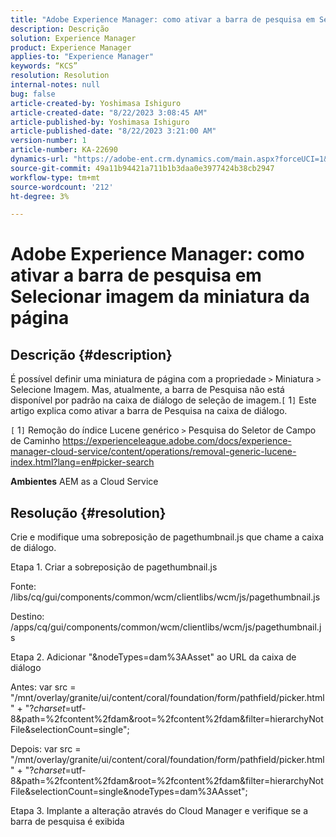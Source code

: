 ```yaml
---
title: "Adobe Experience Manager: como ativar a barra de pesquisa em Selecionar imagem da miniatura da página"
description: Descrição
solution: Experience Manager
product: Experience Manager
applies-to: "Experience Manager"
keywords: “KCS”
resolution: Resolution
internal-notes: null
bug: false
article-created-by: Yoshimasa Ishiguro
article-created-date: "8/22/2023 3:08:45 AM"
article-published-by: Yoshimasa Ishiguro
article-published-date: "8/22/2023 3:21:00 AM"
version-number: 1
article-number: KA-22690
dynamics-url: "https://adobe-ent.crm.dynamics.com/main.aspx?forceUCI=1&pagetype=entityrecord&etn=knowledgearticle&id=b8a6342e-9940-ee11-bdf3-6045bd006704"
source-git-commit: 49a11b94421a711b1b3daa0e3977424b38cb2947
workflow-type: tm+mt
source-wordcount: '212'
ht-degree: 3%

---
```


# Adobe Experience Manager: como ativar a barra de pesquisa em Selecionar imagem da miniatura da página

## Descrição {#description}


É possível definir uma miniatura de página com a propriedade `>`  Miniatura `>`  Selecione Imagem. Mas, atualmente, a barra de Pesquisa não está disponível por padrão na caixa de diálogo de seleção de imagem.`[` 1`]`  Este artigo explica como ativar a barra de Pesquisa na caixa de diálogo.

`[` 1`]`  Remoção do índice Lucene genérico `>`  Pesquisa do Seletor de Campo de Caminho https://experienceleague.adobe.com/docs/experience-manager-cloud-service/content/operations/removal-generic-lucene-index.html?lang=en#picker-search

<b>Ambientes</b>
AEM as a Cloud Service


## Resolução {#resolution}


Crie e modifique uma sobreposição de pagethumbnail.js que chame a caixa de diálogo.

Etapa 1. Criar a sobreposição de pagethumbnail.js

Fonte: /libs/cq/gui/components/common/wcm/clientlibs/wcm/js/pagethumbnail.js

Destino: /apps/cq/gui/components/common/wcm/clientlibs/wcm/js/pagethumbnail.js

Etapa 2. Adicionar &quot;&amp;nodeTypes=dam%3AAsset&quot; ao URL da caixa de diálogo

Antes: var src = &quot;/mnt/overlay/granite/ui/content/coral/foundation/form/pathfield/picker.html&quot; + &quot;?_charset_=utf-8&amp;path=%2fcontent%2fdam&amp;root=%2fcontent%2fdam&amp;filter=hierarchyNotFile&amp;selectionCount=single&quot;;

Depois: var src = &quot;/mnt/overlay/granite/ui/content/coral/foundation/form/pathfield/picker.html&quot; + &quot;?_charset_=utf-8&amp;path=%2fcontent%2fdam&amp;root=%2fcontent%2fdam&amp;filter=hierarchyNotFile&amp;selectionCount=single&amp;nodeTypes=dam%3AAsset&quot;;

Etapa 3. Implante a alteração através do Cloud Manager e verifique se a barra de pesquisa é exibida
